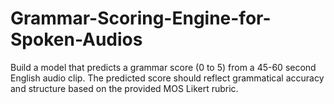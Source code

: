 # Grammar-Scoring-Engine-for-Spoken-Audios
Build a model that predicts a grammar score (0 to 5) from a 45-60 second English audio clip. The predicted score should reflect grammatical accuracy and structure based on the provided MOS Likert rubric.
